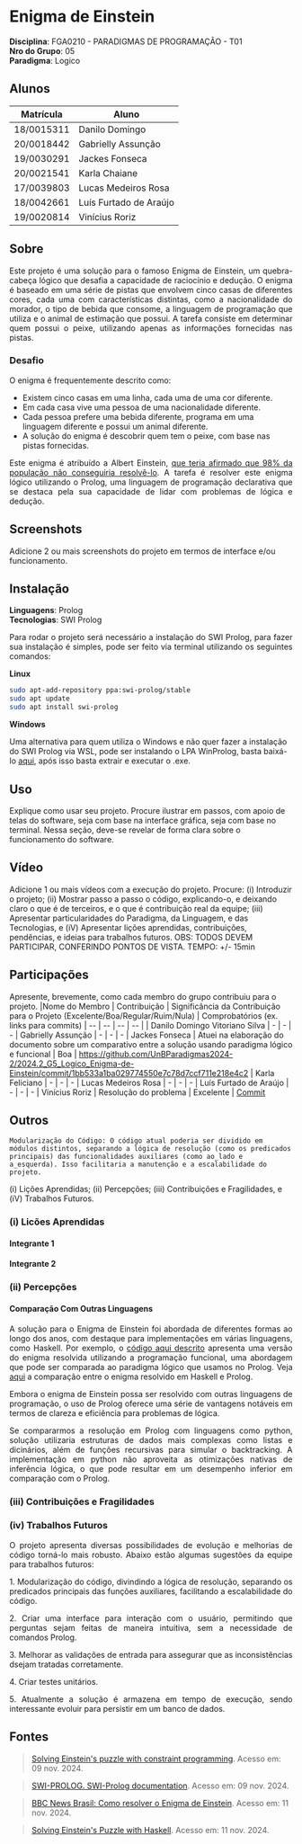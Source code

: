 # Enigma de Einstein

**Disciplina**: FGA0210 - PARADIGMAS DE PROGRAMAÇÃO - T01 <br>
**Nro do Grupo**: 05<br>
**Paradigma**: Logico<br>

## Alunos
|Matrícula | Aluno |
| -- | -- |
| 18/0015311 |  Danilo Domingo |
| 20/0018442 |  Gabrielly Assunção |
| 19/0030291 |  Jackes Fonseca |
| 20/0021541 |  Karla Chaiane  |
| 17/0039803 | Lucas Medeiros Rosa |
| 18/0042661 | Luís Furtado de Araújo |
| 19/0020814 |  Vinícius Roriz |

## Sobre 

<p align="justify">
Este projeto é uma solução para o famoso Enigma de Einstein, um quebra-cabeça lógico que desafia a capacidade de raciocínio e dedução. O enigma é baseado em uma série de pistas que envolvem cinco casas de diferentes cores, cada uma com características distintas, como a nacionalidade do morador, o tipo de bebida que consome, a linguagem de programação que utiliza e o animal de estimação que possui. A tarefa consiste em determinar quem possui o peixe, utilizando apenas as informações fornecidas nas pistas.
</p>

### Desafio 
O enigma é frequentemente descrito como:

- Existem cinco casas em uma linha, cada uma de uma cor diferente.
- Em cada casa vive uma pessoa de uma nacionalidade diferente.
- Cada pessoa prefere uma bebida diferente, programa em uma linguagem diferente e possui um animal diferente.
- A solução do enigma é descobrir quem tem o peixe, com base nas pistas fornecidas.

<p align="justify">
Este enigma é atribuído a Albert Einstein, <a href="https://www.bbc.com/portuguese/articles/c72gdnynvdvo" target="_blank">que teria afirmado que 98% da população não conseguiria resolvê-lo</a>. A tarefa é resolver este enigma lógico utilizando o Prolog, uma linguagem de programação declarativa que se destaca pela sua capacidade de lidar com problemas de lógica e dedução.
</p>
 


## Screenshots
Adicione 2 ou mais screenshots do projeto em termos de interface e/ou funcionamento.

## Instalação 
**Linguagens**: Prolog<br>
**Tecnologias**: SWI Prolog<br>

<p align="justify">
Para rodar o projeto será necessário a instalação do SWI Prolog, para fazer sua instalação é simples, pode ser feito via terminal utilizando os seguintes comandos:
</p>

 **Linux**
```bash
sudo apt-add-repository ppa:swi-prolog/stable
sudo apt update
sudo apt install swi-prolog
```
**Windows**

Uma alternativa para quem utiliza o Windows e não quer fazer a instalação do SWI Prolog via WSL, pode ser instalando o LPA WinProlog, basta baixá-lo [aqui](https://unbbr-my.sharepoint.com/:u:/g/personal/180015311_aluno_unb_br/Ee3LhOEMm9hNuXbuGs3d36ABuSkdLVglZCUPvtECVq_rLg?e=8FiUve), após isso basta extrair e executar o .exe.

## Uso 
Explique como usar seu projeto.
Procure ilustrar em passos, com apoio de telas do software, seja com base na interface gráfica, seja com base no terminal.
Nessa seção, deve-se revelar de forma clara sobre o funcionamento do software.

## Vídeo
Adicione 1 ou mais vídeos com a execução do projeto.
Procure: 
(i) Introduzir o projeto;
(ii) Mostrar passo a passo o código, explicando-o, e deixando claro o que é de terceiros, e o que é contribuição real da equipe;
(iii) Apresentar particularidades do Paradigma, da Linguagem, e das Tecnologias, e
(iV) Apresentar lições aprendidas, contribuições, pendências, e ideias para trabalhos futuros.
OBS: TODOS DEVEM PARTICIPAR, CONFERINDO PONTOS DE VISTA.
TEMPO: +/- 15min

## Participações
Apresente, brevemente, como cada membro do grupo contribuiu para o projeto.
|Nome do Membro | Contribuição | Significância da Contribuição para o Projeto (Excelente/Boa/Regular/Ruim/Nula) | Comprobatórios (ex. links para commits)
| -- | -- | -- | -- |
| Danilo Domingo Vitoriano Silva  | - | - | -
| Gabrielly Assunção | - | - | -
| Jackes Fonseca | Atuei na elaboração do documento sobre um comparativo entre a solução usando paradigma lógico e funcional | Boa | https://github.com/UnBParadigmas2024-2/2024.2_G5_Logico_Enigma-de-Einstein/commit/1bb533a1ba029774550e7c78d7ccf711e218e4c2
| Karla Feliciano   | - | - | -
| Lucas Medeiros Rosa | - | - | -
| Luís Furtado de Araújo  | - | - | -
| Vinícius Roriz | Resolução do problema | Excelente | [Commit](https://github.com/UnBParadigmas2024-2/2024.2_G5_Logico_Enigma-de-Einstein/commit/8fcd7b71acc8cc2af86a9525f5f91a0f0fe93fe3)

## Outros 
    Modularização do Código: O código atual poderia ser dividido em módulos distintos, separando a lógica de resolução (como os predicados principais) das funcionalidades auxiliares (como ao_lado e a_esquerda). Isso facilitaria a manutenção e a escalabilidade do projeto.
(i) Lições Aprendidas;
(ii) Percepções;
(iii) Contribuições e Fragilidades, e
(iV) Trabalhos Futuros.

### (i) Licões Aprendidas

#### Integrante 1
#### Integrante 2

### (ii) Percepções

#### Comparação Com Outras Linguagens

<p align="justify"> A solução para o Enigma de Einstein foi abordada de diferentes formas ao longo dos anos, com destaque para implementações em várias linguagens, como Haskell. Por exemplo, o <a href="http://blog.darrenstruthers.net/2012/10/solving-einsteins-puzzle-with-haskell.html" target="_blank">código aqui descrito</a> apresenta uma versão do enigma resolvida utilizando a programação funcional, uma abordagem que pode ser comparada ao paradigma lógico que usamos no Prolog.  Veja <a href="https://github.com/UnBParadigmas2024-2/2024.2_G5_Logico_Enigma-de-Einstein/blob/main/doc/Relat%C3%B3rio%20Paradigma%20L%C3%B3gico.pdf" target="_blank">aqui</a> a comparação entre o enigma resolvido em Haskell e Prolog.
 </p>


<p align="justify"> Embora o enigma de Einstein possa ser resolvido com outras linguagens de programação, o uso de Prolog oferece uma série de vantagens notáveis em termos de clareza e eficiência para problemas de lógica.</p>

<p align="justify"> Se compararmos a resolução em Prolog com linguagens como python, solução utilizaria estruturas de dados mais complexas como listas e dicinários, além de funções recursivas para simular o backtracking. A implementação em python não aproveita as otimizações nativas de inferência lógica, o que pode resultar em um desempenho inferior em comparação com o Prolog.
</p>


### (iii) Contribuições e Fragilidades

### (iv) Trabalhos Futuros

<p align="justify">
O projeto apresenta diversas possibilidades de evolução e melhorias de código torná-lo mais robusto. Abaixo estão algumas sugestões da equipe para trabalhos futuros:
</p>
<p align="justify">
1. Modularização do código, divindindo a lógica de resolução, separando os predicados principais das funções auxiliares, facilitando a escalabilidade do código.
</p>
<p align="justify">
2.  Criar uma interface para interação com o usuário, permitindo que perguntas sejam feitas de maneira intuitiva, sem a necessidade de comandos Prolog.
</p>
<p align="justify">
3. Melhorar as validações de entrada para assegurar que as inconsistências dsejam tratadas corretamente.
</p>
<p align="justify">
4. Criar testes unitários.
</p>
<p align="justify">
5. Atualmente a solução é armazena em tempo de execução, sendo interessante evoluir para persistir em um banco de dados.
</p>

## Fontes

> [Solving Einstein's puzzle with constraint programming](https://www.r-bloggers.com/2021/09/solving-einsteins-puzzle-with-constraint-programming/).  Acesso em: 09 nov. 2024.

> [SWI-PROLOG. SWI-Prolog documentation](https://www.swi-prolog.org/pldoc/index.html).  Acesso em: 09 nov. 2024.

> [BBC News Brasil: Como resolver o Enigma de Einstein](https://www.bbc.com/portuguese/articles/c72gdnynvdvo).  Acesso em: 11 nov. 2024.

> [Solving Einstein's Puzzle with Haskell](http://blog.darrenstruthers.net/2012/10/solving-einsteins-puzzle-with-haskell.html).  Acesso em: 11 nov. 2024.
